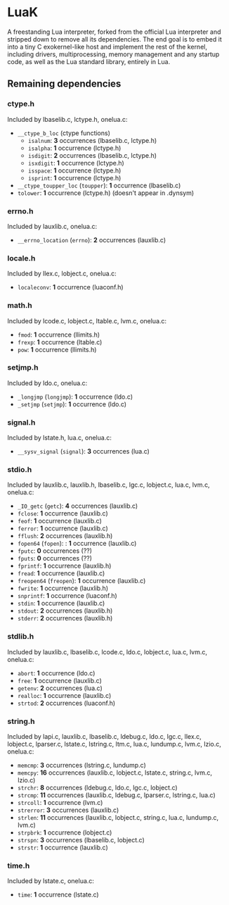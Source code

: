 # LuaK
A freestanding Lua interpreter, forked from the official Lua interpreter and
stripped down to remove all its dependencies. The end goal is to embed it into a
tiny C exokernel-like host and implement the rest of the kernel, including
drivers, multiprocessing, memory management and any startup code, as well as the
Lua standard library, entirely in Lua.

## Remaining dependencies

### ctype.h
Included by lbaselib.c, lctype.h, onelua.c:
 * `__ctype_b_loc` (ctype functions)
   - `isalnum`: **3** occurrences (lbaselib.c, lctype.h)
   - `isalpha`: **1** occurrence (lctype.h)
   - `isdigit`: **2** occurrences (lbaselib.c, lctype.h)
   - `isxdigit`: **1** occurrence (lctype.h)
   - `isspace`: **1** occurrence (lctype.h)
   - `isprint`: **1** occurrence (lctype.h)
 * `__ctype_toupper_loc` (`toupper`): **1** occurrence (lbaselib.c)
 * `tolower`: **1** occurrence (lctype.h) (doesn't appear in .dynsym)

### errno.h
Included by lauxlib.c, onelua.c:
 * `__errno_location` (`errno`): **2** occurrences (lauxlib.c)

### locale.h
Included by llex.c, lobject.c, onelua.c:
 * `localeconv`: **1** occurrence (luaconf.h)

### math.h
Included by lcode.c, lobject.c, ltable.c, lvm.c, onelua.c:
 * `fmod`: **1** occurrence (llimits.h)
 * `frexp`: **1** occurrence (ltable.c)
 * `pow`: **1** occurrence (llimits.h)

### setjmp.h
Included by ldo.c, onelua.c:
 * `_longjmp` (`longjmp`): **1** occurrence (ldo.c)
 * `_setjmp` (`setjmp`): **1** occurrence (ldo.c)

### signal.h
Included by lstate.h, lua.c, onelua.c:
 * `__sysv_signal` (`signal`): **3** occurrences (lua.c)

### stdio.h
Included by lauxlib.c, lauxlib.h, lbaselib.c, lgc.c, lobject.c, lua.c, lvm.c, onelua.c:
 * `_IO_getc` (`getc`): **4** occurrences (lauxlib.c)
 * `fclose`: **1** occurrence (lauxlib.c)
 * `feof`: **1** occurrence (lauxlib.c)
 * `ferror`: **1** occurrence (lauxlib.c)
 * `fflush`: **2** occurrences (lauxlib.h)
 * `fopen64` (`fopen`): : **1** occurrence (lauxlib.c)
 * `fputc`: **0** occurrences (??)
 * `fputs`: **0** occurrences (??)
 * `fprintf`: **1** occurrence (lauxlib.h)
 * `fread`: **1** occurrence (lauxlib.c)
 * `freopen64` (`freopen`): **1** occurrence (lauxlib.c)
 * `fwrite`: **1** occurrence (lauxlib.h)
 * `snprintf`: **1** occurrence (luaconf.h)
 * `stdin`: **1** occurrence (lauxlib.c)
 * `stdout`: **2** occurrences (lauxlib.h)
 * `stderr`: **2** occurrences (lauxlib.h)

### stdlib.h
Included by lauxlib.c, lbaselib.c, lcode.c, ldo.c, lobject.c, lua.c, lvm.c, onelua.c:
 * `abort`: **1** occurrence (ldo.c)
 * `free`: **1** occurrence (lauxlib.c)
 * `getenv`: **2** occurrences (lua.c)
 * `realloc`: **1** occurrence (lauxlib.c)
 * `strtod`: **2** occurrences (luaconf.h)

### string.h
Included by lapi.c, lauxlib.c, lbaselib.c, ldebug.c, ldo.c, lgc.c, llex.c, lobject.c, lparser.c, lstate.c, lstring.c, ltm.c, lua.c, lundump.c, lvm.c, lzio.c, onelua.c:
 * `memcmp`: **3** occurrences (lstring.c, lundump.c)
 * `memcpy`: **16** occurrences (lauxlib.c, lobject.c, lstate.c, string.c, lvm.c, lzio.c)
 * `strchr`: **8** occurrences (ldebug.c, ldo.c, lgc.c, lobject.c)
 * `strcmp`: **11** occurrences (lauxlib.c, ldebug.c, lparser.c, lstring.c, lua.c)
 * `strcoll`: **1** occurrence (lvm.c)
 * `strerror`: **3** occurrences (lauxlib.c)
 * `strlen`: **11** occurrences (lauxlib.c, lobject.c, string.c, lua.c, lundump.c, lvm.c)
 * `strpbrk`: **1** occurrence (lobject.c)
 * `strspn`: **3** occurrences (lbaselib.c, lobject.c)
 * `strstr`: **1** occurrence (lauxlib.c)

### time.h
Included by lstate.c, onelua.c:
 * `time`: **1** occurrence (lstate.c)
